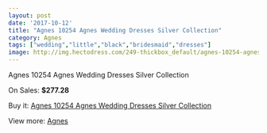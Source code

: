 ```yaml
---
layout: post
date: '2017-10-12'
title: "Agnes 10254 Agnes Wedding Dresses Silver Collection"
category: Agnes
tags: ["wedding","little","black","bridesmaid","dresses"]
image: http://img.hectodress.com/249-thickbox_default/agnes-10254-agnes-wedding-dresses-silver-collection.jpg
---
```

Agnes 10254 Agnes Wedding Dresses Silver Collection

On Sales: **$277.28**
<a href="https://www.hectodress.com/agnes/142-agnes-10254-agnes-wedding-dresses-silver-collection.html"><amp-img layout="responsive" width="600" height="600" src="//img.hectodress.com/249-thickbox_default/agnes-10254-agnes-wedding-dresses-silver-collection.jpg" alt="Agnes 10254 Agnes Wedding Dresses Silver Collection 0" /></a>

Buy it: [Agnes 10254 Agnes Wedding Dresses Silver Collection](https://www.hectodress.com/agnes/142-agnes-10254-agnes-wedding-dresses-silver-collection.html "Agnes 10254 Agnes Wedding Dresses Silver Collection")

View more: [Agnes](https://www.hectodress.com/6-agnes "Agnes")